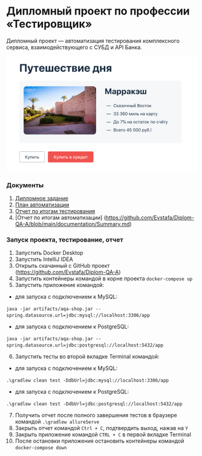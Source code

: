 # Дипломный проект по профессии «Тестировщик»

Дипломный проект — автоматизация тестирования комплексного сервиса, взаимодействующего с СУБД и API Банка.


![](pic/service.png)

### Документы ###

1. [Дипломное задание](https://github.com/netology-code/qa-diploma)
2. [План автоматизации](https://github.com/Evstafa/Diplom-QA-A/blob/main/documentation/Plan.md)
3. [Отчет по итогам тестирования](https://github.com/Evstafa/Diplom-QA-A/blob/main/documentation/Report.md)
4. [Отчет по итогам автоматизации] (https://github.com/Evstafa/Diplom-QA-A/blob/main/documentation/Summary.md)

### Запуск проекта, тестирование, отчет ###

1. Запустить Docker Desktop
2. Запустить IntelliJ IDEA
3. Открыть скачанный с GitHub проект (https://github.com/Evstafa/Diplom-QA-A)
4. Запустить контейнеры командой в корне проекта `docker-compose up`
5. Запустить приложение командой:
- для запуска с подключением к MySQL:

`java -jar artifacts/aqa-shop.jar --spring.datasource.url=jdbc:mysql://localhost:3306/app`
- для запуска с подключением к PostgreSQL:

`java -jar artifacts/aqa-shop.jar --spring.datasource.url=jdbc:postgresql://localhost:5432/app`

6. Запустить тесты во второй вкладке Terminal командой:
- для запуска с подключением к MySQL:

`.\gradlew clean test -DdbUrl=jdbc:mysql://localhost:3306/app`
- для запуска с подключением к PostgreSQL:

`.\gradlew clean test -DdbUrl=jdbc:postgresql://localhost:5432/app`

7. Получить отчет после полного завершения тестов в браузере командой `.\gradlew allureServe`
8. Закрыть отчет командой `Ctrl + C`, подтвердить выход, нажав на `Y`
9. Закрыть приложение командой `CTRL + C` в первой вкладке Terminal
10. После остановки приложения остановить контейнеры командой `docker-compose down`
